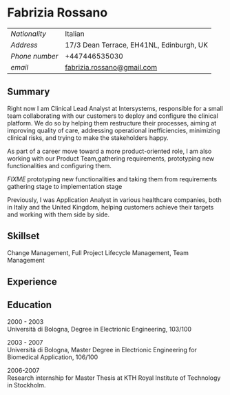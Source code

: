 # Fabrizia Rossano

| | |
|---|---|
|*Nationality*| Italian|
|*Address*|17/3 Dean Terrace, EH41NL, Edinburgh, UK|
|*Phone number*| +447446535030|
|*email*|fabrizia.rossano@gmail.com|

## Summary
Right now I am Clinical Lead Analyst at Intersystems, responsible for a small
team collaborating with our customers to deploy and configure the clinical
platform. We do so by helping them restructure their processes, aiming at
improving quality of care, addressing operational inefficiencies, minimizing
clinical risks, and trying to make the stakeholders happy.

As part of a career move toward a more product-oriented role, I am also working
with our Product Team,gathering requirements, prototyping new functionalities and
configuring them.

*FIXME* prototyping new functionalities and taking them from requirements gathering stage to implementation stage

Previously, I was Application Analyst in various healthcare companies, both in
Italiy and the United Kingdom, helping customers achieve their targets and
working with them side by side. 

## Skillset

Change Management, Full Project Lifecycle Management, Team Management
## Experience


## Education
2000 - 2003 <br>
Università di Bologna, Degree in Electrionic Engineering, 103/100

2003 - 2007 <br>
Università di Bologna, Master Degree in Electrionic Engineering for Biomedical Application, 106/100

2006-2007<br>
Research internship for Master Thesis at KTH Royal Institute of Technology in Stockholm.
